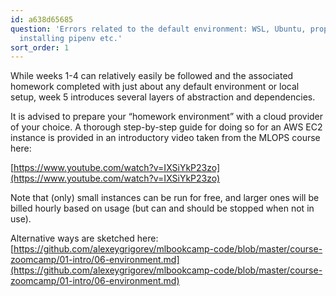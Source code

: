 ```yaml
---
id: a638d65685
question: 'Errors related to the default environment: WSL, Ubuntu, proper Python version,
  installing pipenv etc.'
sort_order: 1
---
```


While weeks 1-4 can relatively easily be followed and the associated homework completed with just about any default environment or local setup, week 5 introduces several layers of abstraction and dependencies.

It is advised to prepare your “homework environment” with a cloud provider of your choice. A thorough step-by-step guide for doing so for an AWS EC2 instance is provided in an introductory video taken from the MLOPS course here:

[https://www.youtube.com/watch?v=IXSiYkP23zo](https://www.youtube.com/watch?v=IXSiYkP23zo)

Note that (only) small instances can be run for free, and larger ones will be billed hourly based on usage (but can and should be stopped when not in use).

Alternative ways are sketched here: [https://github.com/alexeygrigorev/mlbookcamp-code/blob/master/course-zoomcamp/01-intro/06-environment.md](https://github.com/alexeygrigorev/mlbookcamp-code/blob/master/course-zoomcamp/01-intro/06-environment.md)